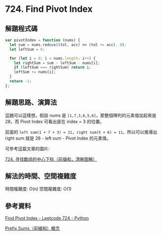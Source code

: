 # 724. Find Pivot Index

## 解題程式碼

```javascript
var pivotIndex = function (nums) {
  let sum = nums.reduce((tol, acc) => (tol += acc), 0);
  let leftSum = 0;

  for (let i = 0; i < nums.length; i++) {
    let rightSum = sum - leftSum - nums[i];
    if (leftSum === rightSum) return i;
    leftSum += nums[i];
  }
  return -1;
};
```

## 解題思路、演算法

這題可以這樣想，假設 nums 是 `[1,7,3,6,5,6]`，那整個陣列的元素值加起來是 28，而 Pivot Index 可看出是在 index = 3 的位置。

前面的 `left sum(1 + 7 + 3) = 11`，`right sum(5 + 6) = 11`，所以可以推導出 right sum 就是 28 - left sum - Pivot Index 的元素值。

可參考這篇文章的圖片:

[724. 寻找数组的中心下标（前缀和，清晰图解）](https://leetcode.cn/problems/find-pivot-index/solutions/1645928/by-jyd-9265/)

## 解法的時間、空間複雜度

時間複雜度: O(n)
空間複雜度: O(1)

## 參考資料

[Find Pivot Index - Leetcode 724 - Python](https://youtu.be/u89i60lYx8U)

[Prefix Sums（前綴和）概念](https://claire-chang.com/2023/05/04/prefix-sums%EF%BC%88%E5%89%8D%E7%B6%B4%E5%92%8C%EF%BC%89%E6%A6%82%E5%BF%B5/)
